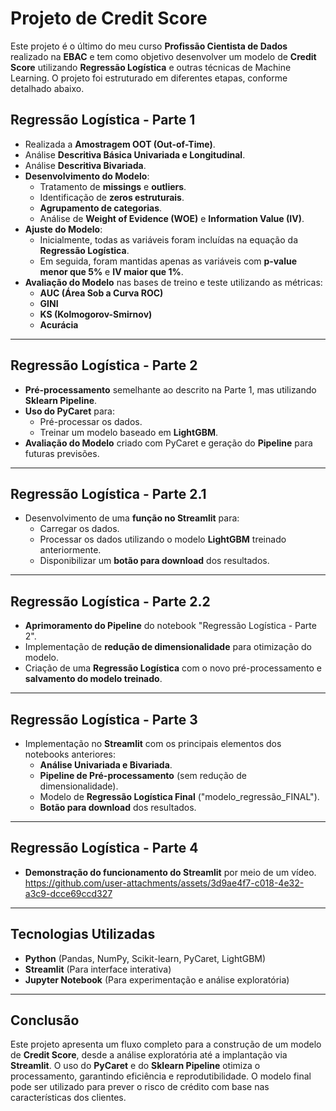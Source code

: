 # Projeto de Credit Score

Este projeto é o último do meu curso **Profissão Cientista de Dados** realizado na **EBAC** e tem como objetivo desenvolver um modelo de **Credit Score** utilizando **Regressão Logística** e outras técnicas de Machine Learning. O projeto foi estruturado em diferentes etapas, conforme detalhado abaixo.

## **Regressão Logística - Parte 1**
- Realizada a **Amostragem OOT (Out-of-Time)**.
- Análise **Descritiva Básica Univariada e Longitudinal**.
- Análise **Descritiva Bivariada**.
- **Desenvolvimento do Modelo**:
  - Tratamento de **missings** e **outliers**.
  - Identificação de **zeros estruturais**.
  - **Agrupamento de categorias**.
  - Análise de **Weight of Evidence (WOE)** e **Information Value (IV)**.
- **Ajuste do Modelo**:
  - Inicialmente, todas as variáveis foram incluídas na equação da **Regressão Logística**.
  - Em seguida, foram mantidas apenas as variáveis com **p-value menor que 5%** e **IV maior que 1%**.
- **Avaliação do Modelo** nas bases de treino e teste utilizando as métricas:
  - **AUC (Área Sob a Curva ROC)**
  - **GINI**
  - **KS (Kolmogorov-Smirnov)**
  - **Acurácia**

---

## **Regressão Logística - Parte 2**
- **Pré-processamento** semelhante ao descrito na Parte 1, mas utilizando **Sklearn Pipeline**.
- **Uso do PyCaret** para:
  - Pré-processar os dados.
  - Treinar um modelo baseado em **LightGBM**.
- **Avaliação do Modelo** criado com PyCaret e geração do **Pipeline** para futuras previsões.

---

## **Regressão Logística - Parte 2.1**
- Desenvolvimento de uma **função no Streamlit** para:
  - Carregar os dados.
  - Processar os dados utilizando o modelo **LightGBM** treinado anteriormente.
  - Disponibilizar um **botão para download** dos resultados.

---

## **Regressão Logística - Parte 2.2**
- **Aprimoramento do Pipeline** do notebook "Regressão Logística - Parte 2".
- Implementação de **redução de dimensionalidade** para otimização do modelo.
- Criação de uma **Regressão Logística** com o novo pré-processamento e **salvamento do modelo treinado**.

---

## **Regressão Logística - Parte 3**
- Implementação no **Streamlit** com os principais elementos dos notebooks anteriores:
  - **Análise Univariada e Bivariada**.
  - **Pipeline de Pré-processamento** (sem redução de dimensionalidade).
  - Modelo de **Regressão Logística Final** ("modelo_regressão_FINAL").
  - **Botão para download** dos resultados.

---

## **Regressão Logística - Parte 4**
- **Demonstração do funcionamento do Streamlit** por meio de um vídeo.
https://github.com/user-attachments/assets/3d9ae4f7-c018-4e32-a3c9-dcce69ccd327

---

## **Tecnologias Utilizadas**
- **Python** (Pandas, NumPy, Scikit-learn, PyCaret, LightGBM)
- **Streamlit** (Para interface interativa)
- **Jupyter Notebook** (Para experimentação e análise exploratória)

---

## **Conclusão**
Este projeto apresenta um fluxo completo para a construção de um modelo de **Credit Score**, desde a análise exploratória até a implantação via **Streamlit**. O uso do **PyCaret** e do **Sklearn Pipeline** otimiza o processamento, garantindo eficiência e reprodutibilidade. O modelo final pode ser utilizado para prever o risco de crédito com base nas características dos clientes.

